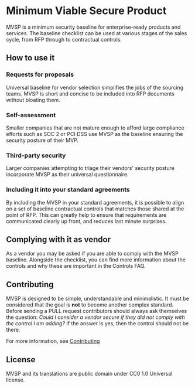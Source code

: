 # Minimum Viable Secure Product

MVSP is a minimum security baseline for enterprise-ready products and services. The baseline checklist can be used at various stages of the sales cycle, from RFP through to contractual controls.

## How to use it

### Requests for proposals

Universal baseline for vendor selection simplifies the jobs of the sourcing teams. MVSP is short and concise to be included into RFP documents without bloating them.

### Self-assessment

Smaller companies that are not mature enough to afford large compliance efforts such as SOC 2 or PCI DSS use MVSP as the baseline ensuring the security posture of their MVP.

### Third-party security

Larger companies attempting to triage their vendors' security posture incorporate MVSP as their universal questionnaire.

### Including it into your standard agreements

By including the MVSP in your standard agreements, it is possible to align on a set of baseline contractual controls that matches those shared at the point of RFP. This can greatly help to ensure that requirements are communicated clearly up front, and reduces last minute surprises.

## Complying with it as vendor

As a vendor you may be asked if you are able to comply with the MVSP baseline. Alongside the checklist, you can find more information about the controls and why these are important in the Controls FAQ.

## Contributing

MVSP is designed to be simple, understandable and minimalistic. It must be considered that the goal is **not** to become another complex standard. Before sending a PULL request contributors should always ask themselves the question: _Could I consider a vendor secure if they did not comply with the control I am adding?_ If the answer is yes, then the control should not be there.

For more information, see [Contributing](CONTRIBUTING.md)

## License

MVSP and its translations are public domain under CC0 1.0 Universal license.
